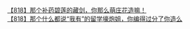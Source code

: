 [【818】那个补药碧莲的藏剑，你那么萌庄花造嘛！](http://tieba.baidu.com/p/3323597695?see_lz=1&pn=)   
[【818】那个什么都说“我有”的留学壕炮姐，你编得过分了你造么](http://tieba.baidu.com/p/3322902749?see_lz=1&pn=)   
